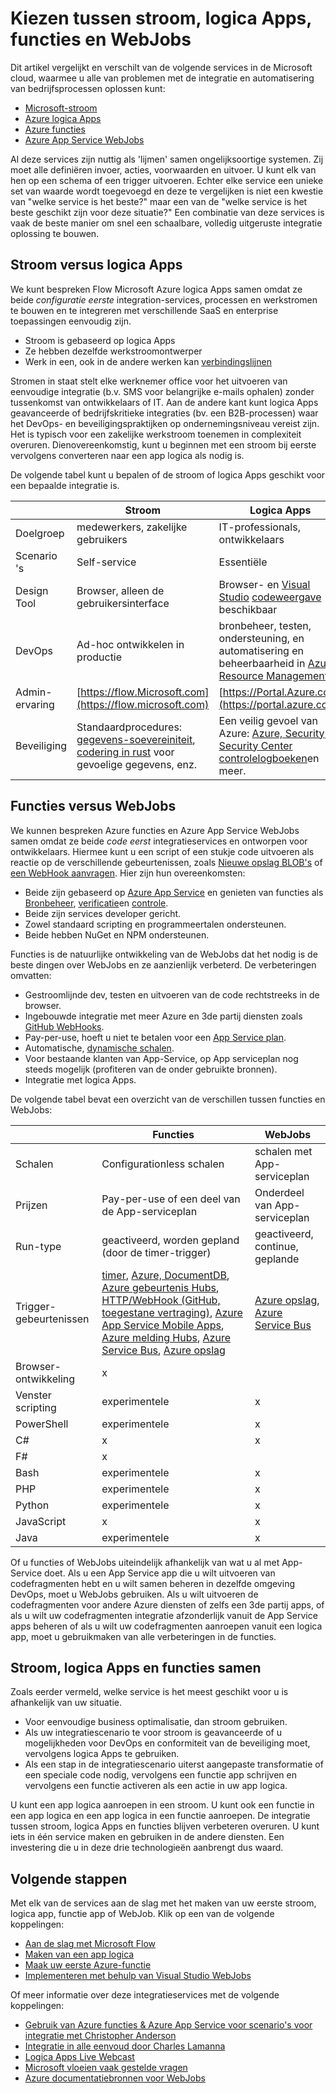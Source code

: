<properties
    pageTitle="Kiezen tussen stroom, logica Apps, functies en WebJobs | Microsoft Azure"
    description="Vergelijken en het contrast de voor wolk integratie van Microsoft-services en bepalen welke service (s) die u moet gebruiken."
    services="functions,app-service\logic"
    documentationCenter="na"
    authors="cephalin"
    manager="wpickett"
    tags=""
    keywords="Microsoft stroom, stroom, logica apps, azure functies, functies, azure, webjobs, webjobs, verwerking, dynamische compute, zonder server architectuur van gebeurtenis"/>

<tags
    ms.service="functions"
    ms.devlang="multiple"
    ms.topic="article"
    ms.tgt_pltfrm="multiple"
    ms.workload="na"
    ms.date="09/08/2016"
    ms.author="chrande; glenga"/>

# <a name="choose-between-flow-logic-apps-functions-and-webjobs"></a>Kiezen tussen stroom, logica Apps, functies en WebJobs

Dit artikel vergelijkt en verschilt van de volgende services in de Microsoft cloud, waarmee u alle van problemen met de integratie en automatisering van bedrijfsprocessen oplossen kunt:

- [Microsoft-stroom](https://flow.microsoft.com/)
- [Azure logica Apps](https://azure.microsoft.com/services/logic-apps/)
- [Azure functies](https://azure.microsoft.com/services/functions/)
- [Azure App Service WebJobs](../app-service-web/web-sites-create-web-jobs.md)

Al deze services zijn nuttig als 'lijmen' samen ongelijksoortige systemen. Zij moet alle definiëren invoer, acties, voorwaarden en uitvoer. U kunt elk van hen op een schema of een trigger uitvoeren. Echter elke service een unieke set van waarde wordt toegevoegd en deze te vergelijken is niet een kwestie van "welke service is het beste?" maar een van de "welke service is het beste geschikt zijn voor deze situatie?" Een combinatie van deze services is vaak de beste manier om snel een schaalbare, volledig uitgeruste integratie oplossing te bouwen.

<a name="flow"></a>
## <a name="flow-vs-logic-apps"></a>Stroom versus logica Apps

We kunt bespreken Flow Microsoft Azure logica Apps samen omdat ze beide *configuratie eerste* integration-services, processen en werkstromen te bouwen en te integreren met verschillende SaaS en enterprise toepassingen eenvoudig zijn. 

- Stroom is gebaseerd op logica Apps
- Ze hebben dezelfde werkstroomontwerper
- Werk in een, ook in de andere werken kan [verbindingslijnen](../connectors/apis-list.md)

Stromen in staat stelt elke werknemer office voor het uitvoeren van eenvoudige integratie (b.v. SMS voor belangrijke e-mails ophalen) zonder tussenkomst van ontwikkelaars of IT. Aan de andere kant kunt logica Apps geavanceerde of bedrijfskritieke integraties (bv. een B2B-processen) waar het DevOps- en beveiligingspraktijken op ondernemingsniveau vereist zijn. Het is typisch voor een zakelijke werkstroom toenemen in complexiteit overuren. Dienovereenkomstig, kunt u beginnen met een stroom bij eerste vervolgens converteren naar een app logica als nodig is.

De volgende tabel kunt u bepalen of de stroom of logica Apps geschikt voor een bepaalde integratie is.

|               | Stroom                                                                             | Logica Apps                                                                                          |
|---------------|----------------------------------------------------------------------------------|-----------------------------------------------------------------------------------------------------|
| Doelgroep      | medewerkers, zakelijke gebruikers                                                   | IT-professionals, ontwikkelaars                                                                                 |
| Scenario 's     | Self-service                                                                     | Essentiële                                                                                    |
| Design Tool   | Browser, alleen de gebruikersinterface                                                              | Browser- en [Visual Studio](../app-service/logic/app-service-logic-deploy-from-vs.md) [codeweergave](../app-service-logic/app-service-logic-author-definitions.md) beschikbaar |
| DevOps        | Ad-hoc ontwikkelen in productie                                                    | bronbeheer, testen, ondersteuning, en automatisering en beheerbaarheid in [Azure Resource Management](../app-service-logic/app-service-logic-arm-provision.md)|
| Admin-ervaring| [https://flow.Microsoft.com](https://flow.microsoft.com)                       | [https://Portal.Azure.com](https://portal.azure.com)                                                |
| Beveiliging      | Standaardprocedures: [gegevens-soevereiniteit](https://wikipedia.org/wiki/Technological_Sovereignty), [codering in rust](https://wikipedia.org/wiki/Data_at_rest#Encryption) voor gevoelige gegevens, enz. | Een veilig gevoel van Azure: [Azure, Security](https://www.microsoft.com/trustcenter/Security/AzureSecurity), [Security Center](https://azure.microsoft.com/services/security-center/) [controlelogboeken](https://azure.microsoft.com/blog/azure-audit-logs-ux-refresh/)en meer. |

<a name="function"></a>
## <a name="functions-vs-webjobs"></a>Functies versus WebJobs

We kunnen bespreken Azure functies en Azure App Service WebJobs samen omdat ze beide *code eerst* integratieservices en ontworpen voor ontwikkelaars. Hiermee kunt u een script of een stukje code uitvoeren als reactie op de verschillende gebeurtenissen, zoals [Nieuwe opslag BLOB's](functions-bindings-storage.md) of [een WebHook aanvragen](functions-bindings-http-webhook.md). Hier zijn hun overeenkomsten: 

- Beide zijn gebaseerd op [Azure App Service](../app-service/app-service-value-prop-what-is.md) en genieten van functies als [Bronbeheer](../app-service-web/app-service-continuous-deployment.md), [verificatie](../app-service/app-service-authentication-overview.md)en [controle](../app-service-web/web-sites-monitor.md).
- Beide zijn services developer gericht.
- Zowel standaard scripting en programmeertalen ondersteunen.
- Beide hebben NuGet en NPM ondersteunen.

Functies is de natuurlijke ontwikkeling van de WebJobs dat het nodig is de beste dingen over WebJobs en ze aanzienlijk verbeterd. De verbeteringen omvatten: 

- Gestroomlijnde dev, testen en uitvoeren van de code rechtstreeks in de browser.
- Ingebouwde integratie met meer Azure en 3de partij diensten zoals [GitHub WebHooks](https://developer.github.com/webhooks/creating/).
- Pay-per-use, hoeft u niet te betalen voor een [App Service plan](../app-service/azure-web-sites-web-hosting-plans-in-depth-overview.md).
- Automatische, [dynamische schalen](functions-scale.md).
- Voor bestaande klanten van App-Service, op App serviceplan nog steeds mogelijk (profiteren van de onder gebruikte bronnen).
- Integratie met logica Apps.

De volgende tabel bevat een overzicht van de verschillen tussen functies en WebJobs:

|                        | Functies                                                                                                                                                                | WebJobs                            |
|------------------------|--------------------------------------------------------------------------------------------------------------------------------------------------------------------------|------------------------------------|
| Schalen                | Configurationless schalen                                                                                                                                                | schalen met App-serviceplan        |
| Prijzen                | Pay-per-use of een deel van de App-serviceplan                                                                                                                                  | Onderdeel van App-serviceplan           |
| Run-type               | geactiveerd, worden gepland (door de timer-trigger)                                                                                                                                  | geactiveerd, continue, geplande   |
| Trigger-gebeurtenissen         | [timer](functions-bindings-timer.md), [Azure, DocumentDB](functions-bindings-documentdb.md), [Azure gebeurtenis Hubs](functions-bindings-event-hubs), [HTTP/WebHook (GitHub, toegestane vertraging)](functions-bindings-http-webhook.md), [Azure App Service Mobile Apps](functions-bindings-mobile-apps.md), [Azure melding Hubs](functions-bindings-notification-hubs.md), [Azure Service Bus](functions-bindings-service-bus.md), [Azure opslag](articles/functions-bindings-storage.md) | [Azure opslag](websites-dotnet-webjobs-sdk-storage-blobs-how-to.md), [Azure Service Bus](websites-dotnet-webjobs-sdk-service-bus.md)         |
| Browser-ontwikkeling | x                                                                                                                                                                        |                                    |
| Venster scripting       | experimentele                                                                                                                                                             | x                                  |
| PowerShell             | experimentele                                                                                                                                                             | x                                  |
| C#                     | x                                                                                                                                                                        | x                                  |
| F#                     | x                                                                                                                                                                        |                                    |
| Bash                   | experimentele                                                                                                                                                             | x                                  |
| PHP                    | experimentele                                                                                                                                                             | x                                  |
| Python                 | experimentele                                                                                                                                                             | x                                  |
| JavaScript             | x                                                                                                                                                                        | x                                  |
| Java                   | experimentele                                                                                                                                                             | x                                  |

Of u functies of WebJobs uiteindelijk afhankelijk van wat u al met App-Service doet. Als u een App Service app die u wilt uitvoeren van codefragmenten hebt en u wilt samen beheren in dezelfde omgeving DevOps, moet u WebJobs gebruiken. Als u wilt uitvoeren de codefragmenten voor andere Azure diensten of zelfs een 3de partij apps, of als u wilt uw codefragmenten integratie afzonderlijk vanuit de App Service apps beheren of als u wilt uw codefragmenten aanroepen vanuit een logica app, moet u gebruikmaken van alle verbeteringen in de functies.  

<a name="together"></a>
## <a name="flow-logic-apps-and-functions-together"></a>Stroom, logica Apps en functies samen

Zoals eerder vermeld, welke service is het meest geschikt voor u is afhankelijk van uw situatie. 

- Voor eenvoudige business optimalisatie, dan stroom gebruiken.
- Als uw integratiescenario te voor stroom is geavanceerde of u mogelijkheden voor DevOps en conformiteit van de beveiliging moet, vervolgens logica Apps te gebruiken.
- Als een stap in de integratiescenario uiterst aangepaste transformatie of een speciale code nodig, vervolgens een functie app schrijven en vervolgens een functie activeren als een actie in uw app logica.

U kunt een app logica aanroepen in een stroom. U kunt ook een functie in een app logica en een app logica in een functie aanroepen. De integratie tussen stroom, logica Apps en functies blijven verbeteren overuren. U kunt iets in één service maken en gebruiken in de andere diensten. Een investering die u in deze drie technologieën aanbrengt dus waard.

## <a name="next-steps"></a>Volgende stappen

Met elk van de services aan de slag met het maken van uw eerste stroom, logica app, functie app of WebJob. Klik op een van de volgende koppelingen:

- [Aan de slag met Microsoft Flow](https://flow.microsoft.com/en-us/documentation/getting-started/)
- [Maken van een app logica](../app-service-logic/app-service-logic-create-a-logic-app.md)
- [Maak uw eerste Azure-functie](../azure-functions/functions-create-first-azure-function.md)
- [Implementeren met behulp van Visual Studio WebJobs](../app-service-web/websites-dotnet-deploy-webjobs.md)

Of meer informatie over deze integratieservices met de volgende koppelingen:

- [Gebruik van Azure functies & Azure App Service voor scenario's voor integratie met Christopher Anderson](http://www.biztalk360.com/integrate-2016-resources/leveraging-azure-functions-azure-app-service-integration-scenarios/)
- [Integratie in alle eenvoud door Charles Lamanna](http://www.biztalk360.com/integrate-2016-resources/integrations-made-simple/)
- [Logica Apps Live Webcast](http://aka.ms/logicappslive)
- [Microsoft vloeien vaak gestelde vragen](https://flow.microsoft.com/documentation/frequently-asked-questions/)
- [Azure documentatiebronnen voor WebJobs](../app-service-web/websites-webjobs-resources.md)
